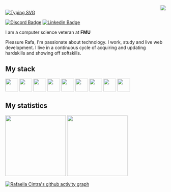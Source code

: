 <img align="right" src="https://visitor-badge.laobi.icu/badge?page_id=rafaellacintra">

[![Typing SVG](https://readme-typing-svg.herokuapp.com?font=&size=40&color=FF79C6&height=80&lines=Welcome+%F0%9F%91%8B;Bem-vindo+%F0%9F%91%8B)](https://git.io/typing-svg)


  [![Discord Badge](https://img.shields.io/badge/RafsCintra-%231257-blueviolet/)](https://discord.com/channels/@me)
  [![Linkedin Badge](https://img.shields.io/badge/-LinkedIn-blue?style=flat-square&logo=Linkedin&logoColor=white&link=https://www.linkedin.com/in/rafaellascintra/)](https://www.linkedin.com/in/rafaellascintra/)

  I am a computer science veteran at <b>FMU</b>
  
  Pleasure Rafa, I'm passionate about technology. I work, study and live web development.
  I live in a continuous cycle of acquiring and updating hardskills and showing off softskills.

## My stack
<div>
  <img height='40px' src="https://cdn.jsdelivr.net/gh/devicons/devicon/icons/javascript/javascript-original.svg" />   
  <img height='40px' src="https://cdn.jsdelivr.net/gh/devicons/devicon/icons/typescript/typescript-original.svg" />

  <img height='40px' src="https://cdn.jsdelivr.net/gh/devicons/devicon/icons/nodejs/nodejs-original.svg" />
  
  <img height='40px' src="https://cdn.jsdelivr.net/gh/devicons/devicon/icons/react/react-original.svg" />
  <img height='40px' src="https://cdn.jsdelivr.net/gh/devicons/devicon/icons/redux/redux-original.svg" />
  <img height='40px' src="https://user-images.githubusercontent.com/46889813/106451545-c7cef300-6497-11eb-80d9-e51c9fc3cd33.png"/>
  <img height='40px' src="https://i2.wp.com/programmingwithmosh.com/wp-content/uploads/2019/07/GraphQL_Logo.svg.png?fit=2000%2C2000&ssl=1"/>
  <img height='40px' src="https://cdn.jsdelivr.net/gh/devicons/devicon/icons/sass/sass-original.svg" />

  <img  height='40px' src="https://cdn.jsdelivr.net/gh/devicons/devicon/icons/java/java-original.svg" />
</div>
          


## My statistics
<div>
  <img height="190em" src="https://github-readme-stats.vercel.app/api/top-langs/?username=rafaellacintra&layout=compact&langs_count=7&theme=dracula"/>
  <img height="190em" src="https://github-readme-stats.vercel.app/api?username=rafaellacintra&show_icons=true&theme=dracula&include_all_commits=true&count_private=false"/>
    
  [![Rafaella Cintra's github activity graph](https://github-readme-activity-graph.vercel.app/graph?username=rafaellacintra&theme=dracula)](https://github.com/rafaellacintra/github-readme-activity-graph)
</div>


          
          

